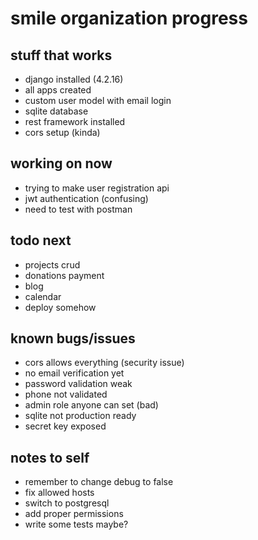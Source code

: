 # smile organization progress

## stuff that works
- django installed (4.2.16)
- all apps created  
- custom user model with email login
- sqlite database
- rest framework installed
- cors setup (kinda)

## working on now
- trying to make user registration api
- jwt authentication (confusing)
- need to test with postman

## todo next
- projects crud
- donations payment
- blog
- calendar
- deploy somehow

## known bugs/issues
- cors allows everything (security issue)
- no email verification yet
- password validation weak
- phone not validated
- admin role anyone can set (bad)
- sqlite not production ready
- secret key exposed

## notes to self
- remember to change debug to false
- fix allowed hosts
- switch to postgresql
- add proper permissions
- write some tests maybe?
